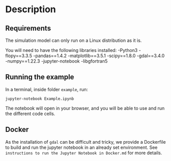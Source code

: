 # Description

## Requirements
The simulation model can only run on a Linux distribution as it is.

You will need to have the following libraries installed:
-Python3
-flopy==3.3.5
-pandas==1.4.2
-matplotlib==3.5.1
-scipy==1.8.0
-gdal==3.4.0
-numpy==1.22.3
-jupyter-notebook
-libgfortran5

## Running the example

In a terminal, inside folder `example`, run:
```
jupyter-notebook Example.ipynb
```

The notebook will open in your browser, and you will be able to use and run the different code cells.

## Docker
As the installation of ```gdal``` can be difficult and tricky, we provide a Dockerfile to build and run the jupyter notebook in an already set environment. See `instructions to run the Jupyter Notebook in Docker.md` for more details.